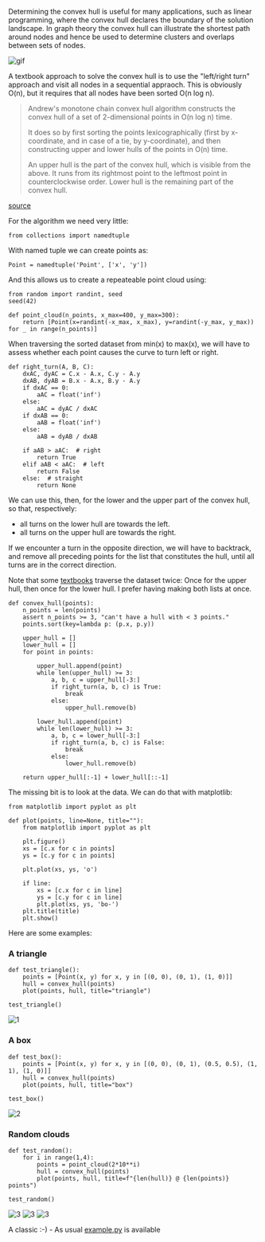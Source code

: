 Determining the convex hull is useful for many applications, such as linear 
programming, where the convex hull declares the boundary of the solution 
landscape. In graph theory the convex hull can illustrate the shortest path 
around nodes and hence be used to determine clusters and overlaps between sets 
of nodes.

![gif](take1.gif)

A textbook approach to solve the convex hull is to use the "left/right turn" 
approach and visit all nodes in a sequential appraoch. This is obviously O(n),
but it requires that all nodes have been sorted O(n log n).

> Andrew's monotone chain convex hull algorithm constructs the convex hull of a
> set of 2-dimensional points in O(n log n) time.
>
> It does so by first sorting the points lexicographically (first by x-coordinate,
> and in case of a tie, by y-coordinate), and then constructing upper and lower
> hulls of the points in O(n) time.
>
> An upper hull is the part of the convex hull, which is visible from the above.
> It runs from its rightmost point to the leftmost point in counterclockwise order.
> Lower hull is the remaining part of the convex hull.

[source](https://en.wikibooks.org/wiki/Algorithm_Implementation/Geometry/Convex_hull/Monotone_chain)


For the algorithm we need very little:

    from collections import namedtuple

With named tuple we can create points as:

    Point = namedtuple('Point', ['x', 'y'])
    
And this allows us to create a repeateable point cloud using:

    from random import randint, seed
    seed(42)

    def point_cloud(n_points, x_max=400, y_max=300):
        return [Point(x=randint(-x_max, x_max), y=randint(-y_max, y_max)) for _ in range(n_points)]

When traversing the sorted dataset from min(x) to max(x), we will have to assess
whether each point causes the curve to turn left or right.


    def right_turn(A, B, C):
        dxAC, dyAC = C.x - A.x, C.y - A.y
        dxAB, dyAB = B.x - A.x, B.y - A.y
        if dxAC == 0:
            aAC = float('inf')
        else:
            aAC = dyAC / dxAC
        if dxAB == 0:
            aAB = float('inf')
        else:
            aAB = dyAB / dxAB
    
        if aAB > aAC:  # right
            return True
        elif aAB < aAC:  # left
            return False
        else:  # straight
            return None


We can use this, then, for the lower and the upper part of the convex hull, 
so that, respectively:

- all turns on the lower hull are towards the left.
- all turns on the upper hull are towards the right.

If we encounter a turn in the opposite direction, we will have to backtrack, 
and remove all preceding points for the list that constitutes the hull, until
all turns are in the correct direction.

Note that some [textbooks](https://github.com/norvig/pytudes/blob/master/ipynb/Convex%20Hull.ipynb) 
traverse the dataset twice: Once for the upper hull,  then once for the lower hull.
I prefer having making both lists at once. 

    
    def convex_hull(points):
        n_points = len(points)
        assert n_points >= 3, "can't have a hull with < 3 points."
        points.sort(key=lambda p: (p.x, p.y))
    
        upper_hull = []
        lower_hull = []
        for point in points:
    
            upper_hull.append(point)
            while len(upper_hull) >= 3:
                a, b, c = upper_hull[-3:]
                if right_turn(a, b, c) is True:
                    break
                else:
                    upper_hull.remove(b)
    
            lower_hull.append(point)
            while len(lower_hull) >= 3:
                a, b, c = lower_hull[-3:]
                if right_turn(a, b, c) is False:
                    break
                else:
                    lower_hull.remove(b)
    
        return upper_hull[:-1] + lower_hull[::-1]


The missing bit is to look at the data. We can do that with matplotlib:


    from matplotlib import pyplot as plt
    
    def plot(points, line=None, title=""):
        from matplotlib import pyplot as plt
    
        plt.figure()
        xs = [c.x for c in points]
        ys = [c.y for c in points]
    
        plt.plot(xs, ys, 'o')
    
        if line:
            xs = [c.x for c in line]
            ys = [c.y for c in line]
            plt.plot(xs, ys, 'bo-')
        plt.title(title)
        plt.show()


Here are some examples:


### A triangle


    def test_triangle():
        points = [Point(x, y) for x, y in [(0, 0), (0, 1), (1, 0)]]
        hull = convex_hull(points)
        plot(points, hull, title="triangle")
    
    test_triangle()
    
![1](triangle.png)


### A box
   
    
    def test_box():
        points = [Point(x, y) for x, y in [(0, 0), (0, 1), (0.5, 0.5), (1, 1), (1, 0)]]
        hull = convex_hull(points)
        plot(points, hull, title="box")

    test_box()
    
![2](box.png)



### Random clouds

    
    def test_random():
        for i in range(1,4):
            points = point_cloud(2*10**i)
            hull = convex_hull(points)
            plot(points, hull, title=f"{len(hull)} @ {len(points)} points")
    
    test_random()


![3](random20.png)
![3](random200.png)
![3](random2000.png)

A classic :-) - As usual [example.py](example.py) is available
